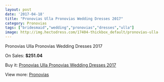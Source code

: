 ```yaml
---
layout: post
date: '2017-04-18'
title: "Pronovias Ulla Pronovias Wedding Dresses 2017"
category: Pronovias
tags: ["bridesmaid","wedding","pronovias","dresses","ulla"]
image: http://img.hectodress.com/17404-thickbox_default/pronovias-ulla-pronovias-wedding-dresses-2013.jpg
---
```

Pronovias Ulla Pronovias Wedding Dresses 2017

On Sales: **$251.04**
<a href="https://www.hectodress.com/pronovias/8186-pronovias-ulla-pronovias-wedding-dresses-2013.html"><amp-img layout="responsive" width="600" height="600" src="//img.hectodress.com/17404-thickbox_default/pronovias-ulla-pronovias-wedding-dresses-2013.jpg" alt="Pronovias Ulla Pronovias Wedding Dresses 2017 0" /></a>
<a href="https://www.hectodress.com/pronovias/8186-pronovias-ulla-pronovias-wedding-dresses-2013.html"><amp-img layout="responsive" width="600" height="600" src="//img.hectodress.com/17407-thickbox_default/pronovias-ulla-pronovias-wedding-dresses-2013.jpg" alt="Pronovias Ulla Pronovias Wedding Dresses 2017 1" /></a>
<a href="https://www.hectodress.com/pronovias/8186-pronovias-ulla-pronovias-wedding-dresses-2013.html"><amp-img layout="responsive" width="600" height="600" src="//img.hectodress.com/17406-thickbox_default/pronovias-ulla-pronovias-wedding-dresses-2013.jpg" alt="Pronovias Ulla Pronovias Wedding Dresses 2017 2" /></a>
<a href="https://www.hectodress.com/pronovias/8186-pronovias-ulla-pronovias-wedding-dresses-2013.html"><amp-img layout="responsive" width="600" height="600" src="//img.hectodress.com/17405-thickbox_default/pronovias-ulla-pronovias-wedding-dresses-2013.jpg" alt="Pronovias Ulla Pronovias Wedding Dresses 2017 3" /></a>

Buy it: [Pronovias Ulla Pronovias Wedding Dresses 2017](https://www.hectodress.com/pronovias/8186-pronovias-ulla-pronovias-wedding-dresses-2013.html "Pronovias Ulla Pronovias Wedding Dresses 2017")

View more: [Pronovias](https://www.hectodress.com/139-pronovias "Pronovias")